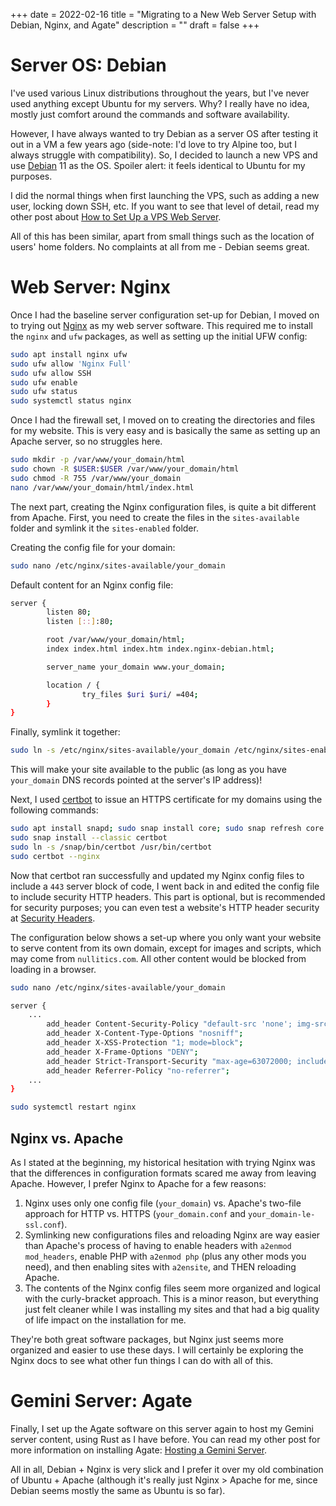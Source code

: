 +++
date = 2022-02-16
title = "Migrating to a New Web Server Setup with Debian, Nginx, and Agate"
description = ""
draft = false
+++

# Server OS: Debian

I've used various Linux distributions throughout the years, but I've never used
anything except Ubuntu for my servers. Why? I really have no idea, mostly just
comfort around the commands and software availability.

However, I have always wanted to try Debian as a server OS after testing it out
in a VM a few years ago (side-note: I'd love to try Alpine too, but I always
struggle with compatibility). So, I decided to launch a new VPS and use
[Debian](https://www.debian.org) 11 as the OS. Spoiler alert: it feels identical
to Ubuntu for my purposes.

I did the normal things when first launching the VPS, such as adding a new user,
locking down SSH, etc. If you want to see that level of detail, read my other
post about [How to Set Up a VPS Web
Server](https://cleberg.net/blog/how-to-set-up-a-vps-web-server/).

All of this has been similar, apart from small things such as the location of
users' home folders. No complaints at all from me - Debian seems great.

# Web Server: Nginx

Once I had the baseline server configuration set-up for Debian, I moved on to
trying out [Nginx](https://nginx.org) as my web server software. This required
me to install the `nginx` and `ufw` packages, as well as setting up the initial
UFW config:

```sh
sudo apt install nginx ufw
sudo ufw allow 'Nginx Full'
sudo ufw allow SSH
sudo ufw enable
sudo ufw status
sudo systemctl status nginx
```

Once I had the firewall set, I moved on to creating the directories and files
for my website. This is very easy and is basically the same as setting up an
Apache server, so no struggles here.

```sh
sudo mkdir -p /var/www/your_domain/html
sudo chown -R $USER:$USER /var/www/your_domain/html
sudo chmod -R 755 /var/www/your_domain
nano /var/www/your_domain/html/index.html
```

The next part, creating the Nginx configuration files, is quite a bit different
from Apache. First, you need to create the files in the `sites-available` folder
and symlink it the `sites-enabled` folder.

Creating the config file for your domain:

```sh
sudo nano /etc/nginx/sites-available/your_domain
```

Default content for an Nginx config file:

```sh
server {
        listen 80;
        listen [::]:80;

        root /var/www/your_domain/html;
        index index.html index.htm index.nginx-debian.html;

        server_name your_domain www.your_domain;

        location / {
                try_files $uri $uri/ =404;
        }
}
```

Finally, symlink it together:

```sh
sudo ln -s /etc/nginx/sites-available/your_domain /etc/nginx/sites-enabled/
```

This will make your site available to the public (as long as you have
`your_domain` DNS records pointed at the server's IP address)!

Next, I used [certbot](https://certbot.eff.org/) to issue an HTTPS certificate
for my domains using the following commands:

```sh
sudo apt install snapd; sudo snap install core; sudo snap refresh core
sudo snap install --classic certbot
sudo ln -s /snap/bin/certbot /usr/bin/certbot
sudo certbot --nginx
```

Now that certbot ran successfully and updated my Nginx config files to include a
`443` server block of code, I went back in and edited the config file to include
security HTTP headers. This part is optional, but is recommended for security
purposes; you can even test a website's HTTP header security at [Security
Headers](https://securityheaders.com/).

The configuration below shows a set-up where you only want your website to serve
content from its own domain, except for images and scripts, which may come from
`nullitics.com`. All other content would be blocked from loading in a browser.

```sh
sudo nano /etc/nginx/sites-available/your_domain
```

```sh
server {
    ...
        add_header Content-Security-Policy "default-src 'none'; img-src 'self' https://nullitics.com; script-src 'self' https://nullitics.com; style-src 'self'; font-src 'self'";
        add_header X-Content-Type-Options "nosniff";
        add_header X-XSS-Protection "1; mode=block";
        add_header X-Frame-Options "DENY";
        add_header Strict-Transport-Security "max-age=63072000; includeSubDomains";
        add_header Referrer-Policy "no-referrer";
    ...
}
```

```sh
sudo systemctl restart nginx
```

## Nginx vs. Apache

As I stated at the beginning, my historical hesitation with trying Nginx was
that the differences in configuration formats scared me away from leaving
Apache. However, I prefer Nginx to Apache for a few reasons:

1. Nginx uses only one config file (`your_domain`) vs. Apache's two-file
   approach for HTTP vs. HTTPS (`your_domain.conf` and
   `your_domain-le-ssl.conf`).
2. Symlinking new configurations files and reloading Nginx are way easier than
   Apache's process of having to enable headers with `a2enmod mod_headers`,
   enable PHP with `a2enmod php` (plus any other mods you need), and then
   enabling sites with `a2ensite`, and THEN reloading Apache.
3. The contents of the Nginx config files seem more organized and logical with
   the curly-bracket approach. This is a minor reason, but everything just felt
   cleaner while I was installing my sites and that had a big quality of life
   impact on the installation for me.

They're both great software packages, but Nginx just seems more organized and
easier to use these days. I will certainly be exploring the Nginx docs to see
what other fun things I can do with all of this.

# Gemini Server: Agate

Finally, I set up the Agate software on this server again to host my Gemini
server content, using Rust as I have before. You can read my other post for more
information on installing Agate: [Hosting a Gemini
Server](https://cleberg.net/blog/hosting-a-gemini-server/).

All in all, Debian + Nginx is very slick and I prefer it over my old combination
of Ubuntu + Apache (although it's really just Nginx > Apache for me, since
Debian seems mostly the same as Ubuntu is so far).
